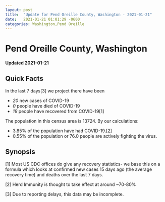 ```yaml
---
layout: post
title:  "Update for Pend Oreille County, Washington - 2021-01-21"
date:   2021-01-21 01:01:29 -0600
categories: Washington,Pend Oreille
---
```


# Pend Oreille County, Washington
#### Updated 2021-01-21

## Quick Facts

In the last 7 days[3] we project there have been
- *20* new cases of COVID-19
- *0* people have died of COVID-19
- *19* people have recovered from COVID-19[1]

The population in this census area is 13724. By our calculations:
- 3.85% of the population have had COVID-19.[2]
- 0.55% of the population or 76.0 people are actively fighting the virus.

## Synopsis




[1] Most US CDC offices do give any recovery statistics- we base this on a formula which looks at confirmed new cases
15 days ago (the average recovery time) and deaths over the last 7 days.

[2] Herd Immunity is thought to take effect at around ~70-80%

[3] Due to reporting delays, this data may be incomplete.
 
    